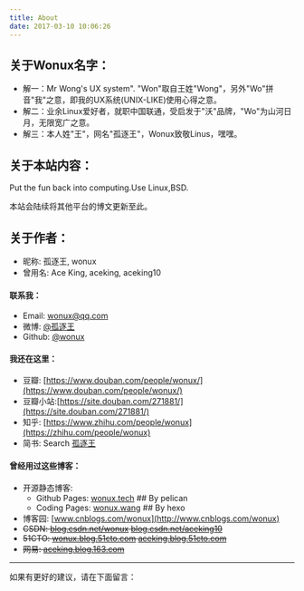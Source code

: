 ```yaml
---
title: About
date: 2017-03-10 10:06:26
---
```



## 关于Wonux名字：
- 解一：Mr Wong's UX system".
  "Won"取自王姓"Wong"，另外"Wo"拼音"我"之意，即我的UX系统(UNIX-LIKE)使用心得之意。
- 解二：业余Linux爱好者，就职中国联通，受启发于"沃"品牌，"Wo"为山河日月，无限宽广之意。
- 解三：本人姓"王"，网名"孤逐王"，Wonux致敬Linus，嘿嘿。

## 关于本站内容：
Put the fun back into computing.Use Linux,BSD.

本站会陆续将其他平台的博文更新至此。

## 关于作者：

- 昵称: 孤逐王, wonux
- 曾用名: Ace King, aceking, aceking10

#### 联系我：

- Email: [wonux@qq.com](wonux@qq.com)
- 微博: [@孤逐王](http://weibo.com/wonux)
- Github: [@wonux](https://github.com/wonux)

#### 我还在这里：

- 豆瓣: [https://www.douban.com/people/wonux/](https://www.douban.com/people/wonux/)
- 豆瓣小站:[https://site.douban.com/271881/](https://site.douban.com/271881/)
- 知乎: [https://www.zhihu.com/people/wonux](https://zhihu.com/people/wonux)
- 简书: Search [孤逐王]()


#### 曾经用过这些博客：

- 开源静态博客:
    + Github Pages: [wonux.tech](http://wonux.github.io)  ## By pelican
    + Coding Pages: [wonux.wang](http://wonux.coding.me) ## By hexo
- 博客园: [www.cnblogs.com/wonux](http://www.cnblogs.com/wonux)
- ~~CSDN: [blog.csdn.net/wonux](http://blog.csdn.net/wonux)    [blog.csdn.net/aceking10](http://blog.csdn.net/aceking10)~~
- ~~51CTO: [wonux.blog.51cto.com](wonux.blog.51cto.com)    [aceking.blog.51cto.com](aceking.blog.51cto.com)~~ 
- ~~网易: [aceking.blog.163.com](aceking.blog.163.com)~~

---

如果有更好的建议，请在下面留言：


